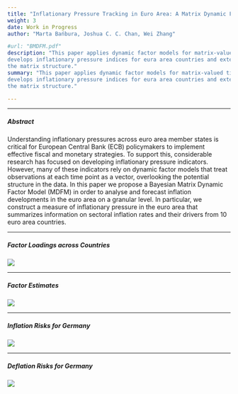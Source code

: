 ```yaml
---
title: "Inflationary Pressure Tracking in Euro Area: A Matrix Dynamic Factor Approach with Missing Data Resolution"
weight: 3
date: Work in Progress
author: "Marta Bańbura, Joshua C. C. Chan, Wei Zhang"

#url: "BMDFM.pdf"
description: "This paper applies dynamic factor models for matrix-valued time series on euro area inflation panel and 
develops inflationary pressure indices for eura area countries and extend the model to estimate missing data employing 
the matrix structure."
summary: "This paper applies dynamic factor models for matrix-valued time series on euro area inflation panel and 
develops inflationary pressure indices for eura area countries and extend the model to estimate missing data employing 
the matrix structure."

---
```



[//]: # ()

---

##### Abstract

Understanding inflationary pressures across euro area member states is critical for European Central Bank (ECB) policymakers to implement effective fiscal and monetary strategies. To support this, considerable research has focused on developing inflationary pressure indicators. However, many of these indicators rely on dynamic factor models that treat observations at each time point as a vector, overlooking the potential structure in the data. In this paper we propose a Bayesian Matrix Dynamic Factor Model (MDFM) in order to analyse and forecast inflation developments in the euro area on a granular level. In particular, we construct a measure of inflationary pressure in the euro area that summarizes information on sectoral inflation rates and their drivers from 10 euro area countries.
<br />  

---

##### Factor Loadings across Countries

![](/A_mean.png)

---

##### Factor Estimates
![](/F_estimates.png)

---

##### Inflation Risks for Germany
![](/DE_deflationrisk_MDFM_p1_1_p2_3.png)

---

##### Deflation Risks for Germany
![](/DE_inflationrisk_MDFM_p1_1_p2_3.png)
